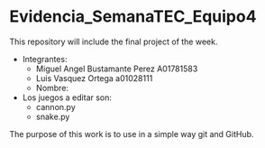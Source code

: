 # Evidencia_SemanaTEC_Equipo4
This repository will include the final project of the week.
- Integrantes: 
  - Miguel Angel Bustamante Perez A01781583
  - Luis Vasquez Ortega a01028111  
  - Nombre: 
- Los juegos a editar son:
  - cannon.py
  - snake.py

The purpose of this work is to use in a simple way git and GitHub.
